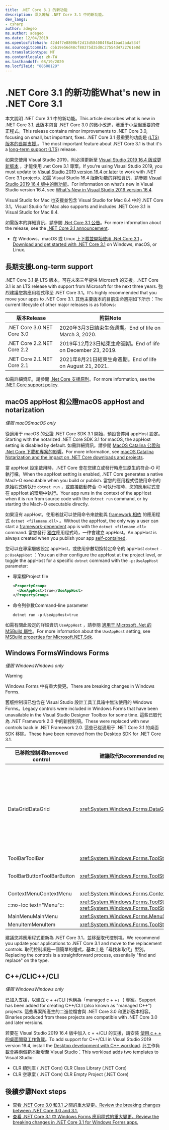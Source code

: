 ```yaml
---
title: .NET Core 3.1 的新功能
description: 深入瞭解 .NET Core 3.1 中的新功能。
dev_langs:
- csharp
author: adegeo
ms.author: adegeo
ms.date: 12/04/2019
ms.openlocfilehash: 42d4f7e8800bf2d13d584084f8a41bad2ada534f
ms.sourcegitcommit: cbb19e56d48cf88375d35d0c27554d4722761e0d
ms.translationtype: MT
ms.contentlocale: zh-TW
ms.lasthandoff: 08/19/2020
ms.locfileid: "88608129"
---
```

# <a name="whats-new-in-net-core-31"></a><span data-ttu-id="b26ff-103">.NET Core 3.1 的新功能</span><span class="sxs-lookup"><span data-stu-id="b26ff-103">What's new in .NET Core 3.1</span></span>

<span data-ttu-id="b26ff-104">本文說明 .NET Core 3.1 中的新功能。</span><span class="sxs-lookup"><span data-stu-id="b26ff-104">This article describes what is new in .NET Core 3.1.</span></span> <span data-ttu-id="b26ff-105">此版本包含 .NET Core 3.0 的微小改進，著重于小型但重要的修正程式。</span><span class="sxs-lookup"><span data-stu-id="b26ff-105">This release contains minor improvements to .NET Core 3.0, focusing on small, but important, fixes.</span></span> <span data-ttu-id="b26ff-106">.NET Core 3.1 最重要的功能是 [ (LTS) 版本的長期支援 ](#long-term-support) 。</span><span class="sxs-lookup"><span data-stu-id="b26ff-106">The most important feature about .NET Core 3.1 is that it's a [long-term support (LTS)](#long-term-support) release.</span></span>

<span data-ttu-id="b26ff-107">如果您使用 Visual Studio 2019，則必須更新至 [Visual Studio 2019 16.4 版或更新版本](https://visualstudio.microsoft.com/downloads/) ，才能使用 .net Core 3.1 專案。</span><span class="sxs-lookup"><span data-stu-id="b26ff-107">If you're using Visual Studio 2019, you must update to [Visual Studio 2019 version 16.4 or later](https://visualstudio.microsoft.com/downloads/) to work with .NET Core 3.1 projects.</span></span> <span data-ttu-id="b26ff-108">如需 Visual Studio 16.4 版新功能的詳細資訊，請參閱 [Visual Studio 2019 16.4 版中的新功能](/visualstudio/releases/2019/release-notes-v16.4#whats-new-in-visual-studio-2019-version-164)。</span><span class="sxs-lookup"><span data-stu-id="b26ff-108">For information on what's new in Visual Studio version 16.4, see [What's New in Visual Studio 2019 version 16.4](/visualstudio/releases/2019/release-notes-v16.4#whats-new-in-visual-studio-2019-version-164).</span></span>

<span data-ttu-id="b26ff-109">Visual Studio for Mac 也支援並包含 Visual Studio for Mac 8.4 中的 .NET Core 3.1。</span><span class="sxs-lookup"><span data-stu-id="b26ff-109">Visual Studio for Mac also supports and includes .NET Core 3.1 in Visual Studio for Mac 8.4.</span></span>

<span data-ttu-id="b26ff-110">如需版本的詳細資訊，請參閱 [.Net Core 3.1 公告](https://devblogs.microsoft.com/dotnet/announcing-net-core-3-1/)。</span><span class="sxs-lookup"><span data-stu-id="b26ff-110">For more information about the release, see the [.NET Core 3.1 announcement](https://devblogs.microsoft.com/dotnet/announcing-net-core-3-1/).</span></span>

- <span data-ttu-id="b26ff-111">在 Windows、macOS 或 Linux 上[下載並開始使用 .Net Core 3.1](https://dotnet.microsoft.com/download/dotnet-core/3.1) 。</span><span class="sxs-lookup"><span data-stu-id="b26ff-111">[Download and get started with .NET Core 3.1](https://dotnet.microsoft.com/download/dotnet-core/3.1) on Windows, macOS, or Linux.</span></span>

## <a name="long-term-support"></a><span data-ttu-id="b26ff-112">長期支援</span><span class="sxs-lookup"><span data-stu-id="b26ff-112">Long-term support</span></span>

<span data-ttu-id="b26ff-113">.NET Core 3.1 是 LTS 版本，可在未來三年提供 Microsoft 的支援。</span><span class="sxs-lookup"><span data-stu-id="b26ff-113">.NET Core 3.1 is an LTS release with support from Microsoft for the next three years.</span></span> <span data-ttu-id="b26ff-114">強烈建議您將應用程式移至 .NET Core 3.1。</span><span class="sxs-lookup"><span data-stu-id="b26ff-114">It's highly recommended that you move your apps to .NET Core 3.1.</span></span> <span data-ttu-id="b26ff-115">其他主要版本的目前生命週期如下所示：</span><span class="sxs-lookup"><span data-stu-id="b26ff-115">The current lifecycle of other major releases is as follows:</span></span>

| <span data-ttu-id="b26ff-116">版本</span><span class="sxs-lookup"><span data-stu-id="b26ff-116">Release</span></span> | <span data-ttu-id="b26ff-117">附註</span><span class="sxs-lookup"><span data-stu-id="b26ff-117">Note</span></span> |
| ------- | ---- |
| <span data-ttu-id="b26ff-118">.NET Core 3.0</span><span class="sxs-lookup"><span data-stu-id="b26ff-118">.NET Core 3.0</span></span> | <span data-ttu-id="b26ff-119">2020年3月3日結束生命週期。</span><span class="sxs-lookup"><span data-stu-id="b26ff-119">End of life on March 3, 2020.</span></span>     |
| <span data-ttu-id="b26ff-120">.NET Core 2.2</span><span class="sxs-lookup"><span data-stu-id="b26ff-120">.NET Core 2.2</span></span> | <span data-ttu-id="b26ff-121">2019年12月23日結束生命週期。</span><span class="sxs-lookup"><span data-stu-id="b26ff-121">End of life on December 23, 2019.</span></span> |
| <span data-ttu-id="b26ff-122">.NET Core 2.1</span><span class="sxs-lookup"><span data-stu-id="b26ff-122">.NET Core 2.1</span></span> | <span data-ttu-id="b26ff-123">2021年8月21日結束生命週期。</span><span class="sxs-lookup"><span data-stu-id="b26ff-123">End of life on August 21, 2021.</span></span>    |

<span data-ttu-id="b26ff-124">如需詳細資訊，請參閱 [.Net Core 支援原則](https://dotnet.microsoft.com/platform/support/policy/dotnet-core)。</span><span class="sxs-lookup"><span data-stu-id="b26ff-124">For more information, see the [.NET Core support policy](https://dotnet.microsoft.com/platform/support/policy/dotnet-core).</span></span>

## <a name="macos-apphost-and-notarization"></a><span data-ttu-id="b26ff-125">macOS appHost 和公證</span><span class="sxs-lookup"><span data-stu-id="b26ff-125">macOS appHost and notarization</span></span>

<span data-ttu-id="b26ff-126">*僅限 macOS*</span><span class="sxs-lookup"><span data-stu-id="b26ff-126">*macOS only*</span></span>

<span data-ttu-id="b26ff-127">從適用于 macOS 的公證 .NET Core SDK 3.1 開始，預設會停用 appHost 設定。</span><span class="sxs-lookup"><span data-stu-id="b26ff-127">Starting with the notarized .NET Core SDK 3.1 for macOS, the appHost setting is disabled by default.</span></span> <span data-ttu-id="b26ff-128">如需詳細資訊，請參閱 [MacOS Catalina 公證和 .Net Core 下載和專案的影響](../install/macos-notarization-issues.md)。</span><span class="sxs-lookup"><span data-stu-id="b26ff-128">For more information, see [macOS Catalina Notarization and the impact on .NET Core downloads and projects](../install/macos-notarization-issues.md).</span></span>

<span data-ttu-id="b26ff-129">當 appHost 設定啟用時，.NET Core 會在您建立或發行時產生原生的符合-O 可執行檔。</span><span class="sxs-lookup"><span data-stu-id="b26ff-129">When the appHost setting is enabled, .NET Core generates a native Mach-O executable when you build or publish.</span></span> <span data-ttu-id="b26ff-130">當您的應用程式從使用命令的原始程式碼執行 `dotnet run` ，或直接啟動符合-O 可執行檔時，您的應用程式會在 appHost 的環境中執行。</span><span class="sxs-lookup"><span data-stu-id="b26ff-130">Your app runs in the context of the appHost when it is run from source code with the `dotnet run` command, or by starting the Mach-O executable directly.</span></span>

<span data-ttu-id="b26ff-131">如果沒有 appHost，使用者就可以使用命令來啟動與 [framework 相依](../deploying/index.md#publish-framework-dependent) 的應用程式 `dotnet <filename.dll>` 。</span><span class="sxs-lookup"><span data-stu-id="b26ff-131">Without the appHost, the only way a user can start a [framework-dependent](../deploying/index.md#publish-framework-dependent) app is with the `dotnet <filename.dll>` command.</span></span> <span data-ttu-id="b26ff-132">當您發行 [獨立](../deploying/index.md#publish-self-contained)應用程式時，一律會建立 appHost。</span><span class="sxs-lookup"><span data-stu-id="b26ff-132">An appHost is always created when you publish your app [self-contained](../deploying/index.md#publish-self-contained).</span></span>

<span data-ttu-id="b26ff-133">您可以在專案層級設定 appHost，或使用參數切換特定命令的 appHost `dotnet` `-p:UseAppHost` ：</span><span class="sxs-lookup"><span data-stu-id="b26ff-133">You can either configure the appHost at the project level, or toggle the appHost for a specific `dotnet` command with the `-p:UseAppHost` parameter:</span></span>

- <span data-ttu-id="b26ff-134">專案檔</span><span class="sxs-lookup"><span data-stu-id="b26ff-134">Project file</span></span>

  ```xml
  <PropertyGroup>
    <UseAppHost>true</UseAppHost>
  </PropertyGroup>
  ```

- <span data-ttu-id="b26ff-135">命令列參數</span><span class="sxs-lookup"><span data-stu-id="b26ff-135">Command-line parameter</span></span>

  ```dotnetcli
  dotnet run -p:UseAppHost=true
  ```

<span data-ttu-id="b26ff-136">如需有關此設定的詳細資訊 `UseAppHost` ，請參閱 [適用于 Microsoft .Net 的 MSBuild 屬性](../project-sdk/msbuild-props.md#useapphost)。</span><span class="sxs-lookup"><span data-stu-id="b26ff-136">For more information about the `UseAppHost` setting, see [MSBuild properties for Microsoft.NET.Sdk](../project-sdk/msbuild-props.md#useapphost).</span></span>

## <a name="windows-forms"></a><span data-ttu-id="b26ff-137">Windows Forms</span><span class="sxs-lookup"><span data-stu-id="b26ff-137">Windows Forms</span></span>

<span data-ttu-id="b26ff-138">*僅限 Windows*</span><span class="sxs-lookup"><span data-stu-id="b26ff-138">*Windows only*</span></span>

> [!WARNING]
> <span data-ttu-id="b26ff-139">Windows Forms 中有重大變更。</span><span class="sxs-lookup"><span data-stu-id="b26ff-139">There are breaking changes in Windows Forms.</span></span>

<span data-ttu-id="b26ff-140">舊版控制項已包含在 Visual Studio 設計工具工具箱中無法使用的 Windows Forms。</span><span class="sxs-lookup"><span data-stu-id="b26ff-140">Legacy controls were included in Windows Forms that have been unavailable in the Visual Studio Designer Toolbox for some time.</span></span> <span data-ttu-id="b26ff-141">這些已取代為 .NET Framework 2.0 中的新控制項。</span><span class="sxs-lookup"><span data-stu-id="b26ff-141">These were replaced with new controls back in .NET Framework 2.0.</span></span> <span data-ttu-id="b26ff-142">這些已從適用于 .NET Core 3.1 的桌面 SDK 移除。</span><span class="sxs-lookup"><span data-stu-id="b26ff-142">These have been removed from the Desktop SDK for .NET Core 3.1.</span></span>

| <span data-ttu-id="b26ff-143">已移除控制項</span><span class="sxs-lookup"><span data-stu-id="b26ff-143">Removed control</span></span> | <span data-ttu-id="b26ff-144">建議取代</span><span class="sxs-lookup"><span data-stu-id="b26ff-144">Recommended replacement</span></span> | <span data-ttu-id="b26ff-145">已移除相關聯的 Api</span><span class="sxs-lookup"><span data-stu-id="b26ff-145">Associated APIs removed</span></span> |
| --------------- | ----------------------- | ----------------------- |
| <span data-ttu-id="b26ff-146">DataGrid</span><span class="sxs-lookup"><span data-stu-id="b26ff-146">DataGrid</span></span>        | <xref:System.Windows.Forms.DataGridView>      | <span data-ttu-id="b26ff-147">DataGridCell</span><span class="sxs-lookup"><span data-stu-id="b26ff-147">DataGridCell</span></span><br/><span data-ttu-id="b26ff-148">DataGridRow</span><span class="sxs-lookup"><span data-stu-id="b26ff-148">DataGridRow</span></span><br/><span data-ttu-id="b26ff-149">DataGridTableCollection</span><span class="sxs-lookup"><span data-stu-id="b26ff-149">DataGridTableCollection</span></span><br/><span data-ttu-id="b26ff-150">DataGridColumnCollection</span><span class="sxs-lookup"><span data-stu-id="b26ff-150">DataGridColumnCollection</span></span><br/><span data-ttu-id="b26ff-151">DataGridTableStyle</span><span class="sxs-lookup"><span data-stu-id="b26ff-151">DataGridTableStyle</span></span><br/><span data-ttu-id="b26ff-152">System.windows.forms.datagridcolumnstyle></span><span class="sxs-lookup"><span data-stu-id="b26ff-152">DataGridColumnStyle</span></span><br/><span data-ttu-id="b26ff-153">DataGridLineStyle</span><span class="sxs-lookup"><span data-stu-id="b26ff-153">DataGridLineStyle</span></span><br/><span data-ttu-id="b26ff-154">DataGridParentRowsLabel</span><span class="sxs-lookup"><span data-stu-id="b26ff-154">DataGridParentRowsLabel</span></span><br/><span data-ttu-id="b26ff-155">DataGridParentRowsLabelStyle</span><span class="sxs-lookup"><span data-stu-id="b26ff-155">DataGridParentRowsLabelStyle</span></span><br/><span data-ttu-id="b26ff-156">DataGridBoolColumn</span><span class="sxs-lookup"><span data-stu-id="b26ff-156">DataGridBoolColumn</span></span><br/><span data-ttu-id="b26ff-157">DataGridTextBox</span><span class="sxs-lookup"><span data-stu-id="b26ff-157">DataGridTextBox</span></span><br/><span data-ttu-id="b26ff-158">System.windows.forms.gridcolumnstylescollection></span><span class="sxs-lookup"><span data-stu-id="b26ff-158">GridColumnStylesCollection</span></span><br/><span data-ttu-id="b26ff-159">System.windows.forms.gridtablestylescollection></span><span class="sxs-lookup"><span data-stu-id="b26ff-159">GridTableStylesCollection</span></span><br/><span data-ttu-id="b26ff-160">HitTestType</span><span class="sxs-lookup"><span data-stu-id="b26ff-160">HitTestType</span></span> |
| <span data-ttu-id="b26ff-161">ToolBar</span><span class="sxs-lookup"><span data-stu-id="b26ff-161">ToolBar</span></span>         | <xref:System.Windows.Forms.ToolStrip>         | <span data-ttu-id="b26ff-162">System.windows.forms.toolbar.appearance</span><span class="sxs-lookup"><span data-stu-id="b26ff-162">ToolBarAppearance</span></span> |
| <span data-ttu-id="b26ff-163">ToolBarButton</span><span class="sxs-lookup"><span data-stu-id="b26ff-163">ToolBarButton</span></span>   | <xref:System.Windows.Forms.ToolStripButton>   | <span data-ttu-id="b26ff-164">System.windows.forms.toolbarbuttonclickeventargs></span><span class="sxs-lookup"><span data-stu-id="b26ff-164">ToolBarButtonClickEventArgs</span></span><br/><span data-ttu-id="b26ff-165">ToolBarButtonClickEventHandler</span><span class="sxs-lookup"><span data-stu-id="b26ff-165">ToolBarButtonClickEventHandler</span></span><br/><span data-ttu-id="b26ff-166">ToolBarButtonStyle</span><span class="sxs-lookup"><span data-stu-id="b26ff-166">ToolBarButtonStyle</span></span><br/><span data-ttu-id="b26ff-167">ToolBarTextAlign</span><span class="sxs-lookup"><span data-stu-id="b26ff-167">ToolBarTextAlign</span></span> |
| <span data-ttu-id="b26ff-168">ContextMenu</span><span class="sxs-lookup"><span data-stu-id="b26ff-168">ContextMenu</span></span>     | <xref:System.Windows.Forms.ContextMenuStrip>  |  |
| :::no-loc text="Menu"::: | <xref:System.Windows.Forms.ToolStripDropDown><br/><xref:System.Windows.Forms.ToolStripDropDownMenu> | <span data-ttu-id="b26ff-169">MenuItemCollection</span><span class="sxs-lookup"><span data-stu-id="b26ff-169">MenuItemCollection</span></span> |
| <span data-ttu-id="b26ff-170">MainMenu</span><span class="sxs-lookup"><span data-stu-id="b26ff-170">MainMenu</span></span>        | <xref:System.Windows.Forms.MenuStrip>         |  |
| <span data-ttu-id="b26ff-171">MenuItem</span><span class="sxs-lookup"><span data-stu-id="b26ff-171">MenuItem</span></span>        | <xref:System.Windows.Forms.ToolStripMenuItem> |  |

<span data-ttu-id="b26ff-172">建議您將應用程式更新為 .NET Core 3.1，並移至取代控制項。</span><span class="sxs-lookup"><span data-stu-id="b26ff-172">We recommend you update your applications to .NET Core 3.1 and move to the replacement controls.</span></span> <span data-ttu-id="b26ff-173">取代控制項是一個簡單的程式，基本上是「尋找和取代」型別。</span><span class="sxs-lookup"><span data-stu-id="b26ff-173">Replacing the controls is a straightforward process, essentially "find and replace" on the type.</span></span>

## <a name="ccli"></a><span data-ttu-id="b26ff-174">C++/CLI</span><span class="sxs-lookup"><span data-stu-id="b26ff-174">C++/CLI</span></span>

<span data-ttu-id="b26ff-175">*僅限 Windows*</span><span class="sxs-lookup"><span data-stu-id="b26ff-175">*Windows only*</span></span>

<span data-ttu-id="b26ff-176">已加入支援，以建立 c + +/CLI (也稱為「managed c + +」 ) 專案。</span><span class="sxs-lookup"><span data-stu-id="b26ff-176">Support has been added for creating C++/CLI (also known as "managed C++") projects.</span></span> <span data-ttu-id="b26ff-177">這些專案所產生的二進位檔會與 .NET Core 3.0 和更新版本相容。</span><span class="sxs-lookup"><span data-stu-id="b26ff-177">Binaries produced from these projects are compatible with .NET Core 3.0 and later versions.</span></span>

<span data-ttu-id="b26ff-178">若要在 Visual Studio 2019 16.4 版中加入 c + +/CLI 的支援，請安裝 [使用 c + + 的桌面開發工作負載](/cpp/build/vscpp-step-0-installation?view=vs-2019#step-4---choose-workloads)。</span><span class="sxs-lookup"><span data-stu-id="b26ff-178">To add support for C++/CLI in Visual Studio 2019 version 16.4, install the [Desktop development with C++ workload](/cpp/build/vscpp-step-0-installation?view=vs-2019#step-4---choose-workloads).</span></span> <span data-ttu-id="b26ff-179">此工作負載會將兩個範本新增至 Visual Studio：</span><span class="sxs-lookup"><span data-stu-id="b26ff-179">This workload adds two templates to Visual Studio:</span></span>

- <span data-ttu-id="b26ff-180">CLR 類別庫 ( .NET Core) </span><span class="sxs-lookup"><span data-stu-id="b26ff-180">CLR Class Library (.NET Core)</span></span>
- <span data-ttu-id="b26ff-181">CLR 空專案 ( .NET Core) </span><span class="sxs-lookup"><span data-stu-id="b26ff-181">CLR Empty Project (.NET Core)</span></span>

## <a name="next-steps"></a><span data-ttu-id="b26ff-182">後續步驟</span><span class="sxs-lookup"><span data-stu-id="b26ff-182">Next steps</span></span>

- [<span data-ttu-id="b26ff-183">查看 .NET Core 3.0 和3.1 之間的重大變更。</span><span class="sxs-lookup"><span data-stu-id="b26ff-183">Review the breaking changes between .NET Core 3.0 and 3.1.</span></span>](../compatibility/3.0-3.1.md)
- [<span data-ttu-id="b26ff-184">查看 .NET Core 3.1 中 Windows Forms 應用程式的重大變更。</span><span class="sxs-lookup"><span data-stu-id="b26ff-184">Review the breaking changes in .NET Core 3.1 for Windows Forms apps.</span></span>](../compatibility/winforms.md#net-core-31)
